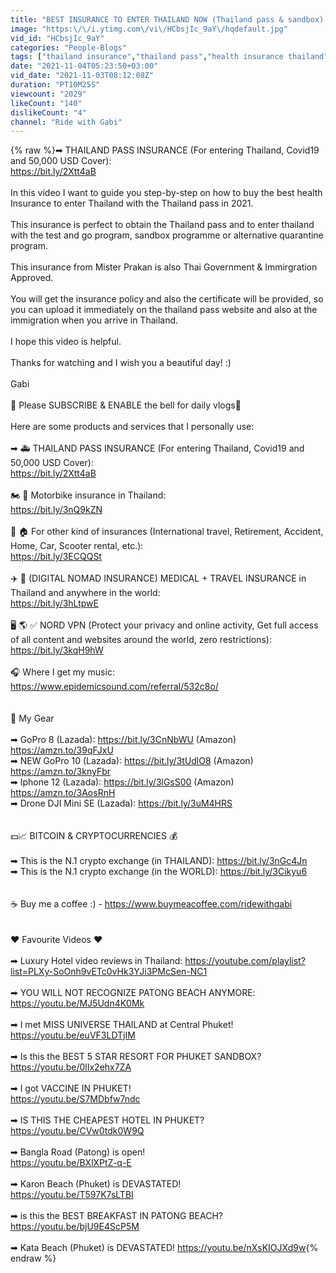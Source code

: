 ```yaml
---
title: "BEST INSURANCE TO ENTER THAILAND NOW (Thailand pass & sandbox) STEP-BY-STEP GUIDE | Mister Prakan"
image: "https:\/\/i.ytimg.com\/vi\/HCbsjIc_9aY\/hqdefault.jpg"
vid_id: "HCbsjIc_9aY"
categories: "People-Blogs"
tags: ["thailand insurance","thailand pass","health insurance thailand"]
date: "2021-11-04T05:23:50+03:00"
vid_date: "2021-11-03T08:12:08Z"
duration: "PT10M25S"
viewcount: "2029"
likeCount: "140"
dislikeCount: "4"
channel: "Ride with Gabi"
---
```

{% raw %}➡ THAILAND PASS INSURANCE (For entering Thailand, Covid19 and 50,000 USD Cover):<br /><a rel="nofollow" target="blank" href="https://bit.ly/2Xtt4aB">https://bit.ly/2Xtt4aB</a><br /><br />In this video I want to guide you step-by-step on how to buy the best health Insurance to enter Thailand with the Thailand pass in 2021.<br /><br />This insurance is perfect to obtain the Thailand pass and to enter thailand with the test and go program, sandbox programme or alternative quarantine program.<br /><br />This insurance from Mister Prakan is also Thai Government &amp; Immirgration Approved. <br /><br />You will get the insurance policy and also the certificate will be provided, so you can upload it immediately on the thailand pass website and also at the immigration when you arrive in Thailand.<br /><br />I hope this video is helpful.<br /><br />Thanks for watching and I wish you a beautiful day! :)<br /><br />Gabi<br /><br />🔔 Please SUBSCRIBE &amp; ENABLE the bell for daily vlogs🔔<br /><br />Here are some products and services that I personally use:<br /><br />➡ 🚑  THAILAND PASS INSURANCE (For entering Thailand, Covid19 and 50,000 USD Cover):<br /><a rel="nofollow" target="blank" href="https://bit.ly/2Xtt4aB">https://bit.ly/2Xtt4aB</a><br /><br />🏍️ 🏥 Motorbike insurance in Thailand:<br /><a rel="nofollow" target="blank" href="https://bit.ly/3nQ9kZN">https://bit.ly/3nQ9kZN</a><br /><br />🚗 🏠 For other kind of insurances (International travel, Retirement, Accident, Home, Car, Scooter rental, etc.):<br /><a rel="nofollow" target="blank" href="https://bit.ly/3ECQQSt">https://bit.ly/3ECQQSt</a><br /><br />✈️ 🏥 (DIGITAL NOMAD INSURANCE) MEDICAL + TRAVEL INSURANCE in Thailand and anywhere in the world:<br /><a rel="nofollow" target="blank" href="https://bit.ly/3hLtpwE">https://bit.ly/3hLtpwE</a><br /><br />🖥️ 🌎 ✅ NORD VPN (Protect your privacy and online activity, Get full access of all content and websites around the world, zero restrictions):<br /><a rel="nofollow" target="blank" href="https://bit.ly/3kqH9hW">https://bit.ly/3kqH9hW</a><br /><br />🎧 Where I get my music: <br /><a rel="nofollow" target="blank" href="https://www.epidemicsound.com/referral/532c8o/">https://www.epidemicsound.com/referral/532c8o/</a><br /><br /><br />📸 My Gear <br /><br />➡ GoPro 8 (Lazada): <a rel="nofollow" target="blank" href="https://bit.ly/3CnNbWU">https://bit.ly/3CnNbWU</a> (Amazon) <a rel="nofollow" target="blank" href="https://amzn.to/39qFJxU">https://amzn.to/39qFJxU</a><br />➡ NEW GoPro 10 (Lazada): <a rel="nofollow" target="blank" href="https://bit.ly/3tUdlO8">https://bit.ly/3tUdlO8</a> (Amazon) <a rel="nofollow" target="blank" href="https://amzn.to/3knyFbr">https://amzn.to/3knyFbr</a><br />➡ Iphone 12 (Lazada): <a rel="nofollow" target="blank" href="https://bit.ly/3lGsS00">https://bit.ly/3lGsS00</a> (Amazon) <a rel="nofollow" target="blank" href="https://amzn.to/3AosRnH">https://amzn.to/3AosRnH</a><br />➡ Drone DJI Mini SE (Lazada): <a rel="nofollow" target="blank" href="https://bit.ly/3uM4HRS">https://bit.ly/3uM4HRS</a><br /><br /><br />💵📈 BITCOIN &amp; CRYPTOCURRENCIES 💰<br /><br />➡ This is the N.1 crypto exchange (in THAILAND): <a rel="nofollow" target="blank" href="https://bit.ly/3nGc4Jn">https://bit.ly/3nGc4Jn</a><br />➡ This is the N.1 crypto exchange (in the WORLD): <a rel="nofollow" target="blank" href="https://bit.ly/3Cikyu6">https://bit.ly/3Cikyu6</a><br /><br /><br />☕ Buy me a coffee :) - <a rel="nofollow" target="blank" href="https://www.buymeacoffee.com/ridewithgabi">https://www.buymeacoffee.com/ridewithgabi</a><br /><br /><br />❤️ Favourite Videos ❤️<br /><br />➡ Luxury Hotel video reviews in Thailand: <a rel="nofollow" target="blank" href="https://youtube.com/playlist?list=PLXy-SoOnh9vETc0vHk3YJi3PMcSen-NC1">https://youtube.com/playlist?list=PLXy-SoOnh9vETc0vHk3YJi3PMcSen-NC1</a><br /><br />➡ YOU WILL NOT RECOGNIZE PATONG BEACH ANYMORE: <a rel="nofollow" target="blank" href="https://youtu.be/MJ5Udn4K0Mk">https://youtu.be/MJ5Udn4K0Mk</a><br /><br />➡ I met MISS UNIVERSE THAILAND at Central Phuket! <a rel="nofollow" target="blank" href="https://youtu.be/euVF3LDTjIM">https://youtu.be/euVF3LDTjIM</a><br /><br />➡ Is this the BEST 5 STAR RESORT FOR PHUKET SANDBOX?<br /><a rel="nofollow" target="blank" href="https://youtu.be/0lIx2ehx7ZA">https://youtu.be/0lIx2ehx7ZA</a><br /><br />➡ I got VACCINE IN PHUKET! <br /><a rel="nofollow" target="blank" href="https://youtu.be/S7MDbfw7ndc">https://youtu.be/S7MDbfw7ndc</a><br /><br />➡ IS THIS THE CHEAPEST HOTEL IN PHUKET?<br /><a rel="nofollow" target="blank" href="https://youtu.be/CVw0tdk0W9Q">https://youtu.be/CVw0tdk0W9Q</a><br /><br />➡ Bangla Road (Patong) is open! <br /><a rel="nofollow" target="blank" href="https://youtu.be/BXlXPtZ-q-E">https://youtu.be/BXlXPtZ-q-E</a><br /><br />➡ Karon Beach (Phuket) is DEVASTATED!<br /><a rel="nofollow" target="blank" href="https://youtu.be/T597K7sLTBI">https://youtu.be/T597K7sLTBI</a><br /><br />➡ is this the BEST BREAKFAST IN PATONG BEACH? <a rel="nofollow" target="blank" href="https://youtu.be/bjU9E4ScP5M">https://youtu.be/bjU9E4ScP5M</a><br /><br />➡ Kata Beach (Phuket) is DEVASTATED! <a rel="nofollow" target="blank" href="https://youtu.be/nXsKIOJXd9w">https://youtu.be/nXsKIOJXd9w</a>{% endraw %}
